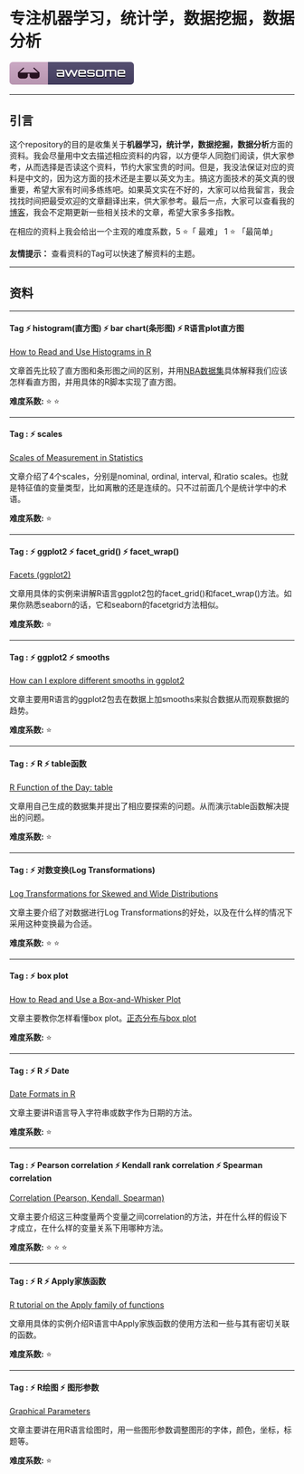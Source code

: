 # 专注机器学习，统计学，数据挖掘，数据分析
![Awesome](./badge.svg)

___

## 引言

这个repository的目的是收集关于**机器学习，统计学，数据挖掘，数据分析**方面的资料。我会尽量用中文去描述相应资料的内容，以方便华人同胞们阅读，供大家参考，从而选择是否读这个资料，节约大家宝贵的时间。但是，我没法保证对应的资料是中文的，因为这方面的技术还是主要以英文为主。搞这方面技术的英文真的很重要，希望大家有时间多练练吧。如果英文实在不好的，大家可以给我留言，我会找找时间把最受欢迎的文章翻译出来，供大家参考。最后一点，大家可以查看我的[博客](http://blog.csdn.net/xlinsist)，我会不定期更新一些相关技术的文章，希望大家多多指教。

在相应的资料上我会给出一个主观的难度系数，5 :star:「 最难」 1 :star: 「最简单」

**友情提示：** 查看资料的Tag可以快速了解资料的主题。

___

## 资料

___


#### **Tag** :zap: histogram(直方图) :zap: bar chart(条形图) :zap: R语言plot直方图

[How to Read and Use Histograms in R](http://flowingdata.com/2014/02/27/how-to-read-histograms-and-use-them-in-r/)

文章首先比较了直方图和条形图之间的区别，并用[NBA数据集](https://github.com/hanxlinsist/bookstore/blob/master/datasets/NBA-Census-10.14.2013.csv)具体解释我们应该怎样看直方图，并用具体的R脚本实现了直方图。

**难度系数:** :star: :star:

___

#### **Tag** : :zap: scales

[Scales of Measurement in Statistics](http://stattrek.com/statistics/measurement-scales.aspx)

文章介绍了4个scales，分别是nominal, ordinal, interval, 和ratio scales。也就是特征值的变量类型，比如离散的还是连续的。只不过前面几个是统计学中的术语。

**难度系数:** :star:

___

#### **Tag** : :zap: ggplot2 :zap: facet_grid() :zap: facet_wrap()

[Facets (ggplot2)](http://www.cookbook-r.com/Graphs/Facets_(ggplot2)/)

文章用具体的实例来讲解R语言ggplot2包的facet_grid()和facet_wrap()方法。如果你熟悉seaborn的话，它和seaborn的facetgrid方法相似。

**难度系数:** :star:

___

#### **Tag** : :zap: ggplot2 :zap: smooths

[How can I explore different smooths in ggplot2](http://www.ats.ucla.edu/stat/r/faq/smooths.htm)

文章主要用R语言的ggplot2包去在数据上加smooths来拟合数据从而观察数据的趋势。

**难度系数:** :star:

___

#### **Tag** : :zap: R :zap: table函数

[R Function of the Day: table](http://www.r-bloggers.com/r-function-of-the-day-table/)

文章用自己生成的数据集并提出了相应要探索的问题。从而演示table函数解决提出的问题。

**难度系数:** :star:

___

#### **Tag** : :zap: 对数变换(Log Transformations)

[Log Transformations for Skewed and Wide Distributions](https://www.r-statistics.com/2013/05/log-transformations-for-skewed-and-wide-distributions-from-practical-data-science-with-r/)

文章主要介绍了对数据进行Log Transformations的好处，以及在什么样的情况下采用这种变换最为合适。

**难度系数:** :star: :star:

___

#### **Tag** : :zap: box plot

[How to Read and Use a Box-and-Whisker Plot](http://flowingdata.com/2008/02/15/how-to-read-and-use-a-box-and-whisker-plot/)

文章主要教你怎样看懂box plot。[正态分布与box plot](https://en.wikipedia.org/wiki/File:Boxplot_vs_PDF.svg)

**难度系数:** :star:

___

#### **Tag** : :zap: R :zap: Date

[Date Formats in R](http://www.r-bloggers.com/date-formats-in-r/)

文章主要讲R语言导入字符串或数字作为日期的方法。

**难度系数:** :star:

___

#### **Tag** : :zap: Pearson correlation :zap: Kendall rank correlation :zap: Spearman correlation

[Correlation (Pearson, Kendall, Spearman)](http://www.statisticssolutions.com/correlation-pearson-kendall-spearman/)

文章主要介绍这三种度量两个变量之间correlation的方法，并在什么样的假设下才成立，在什么样的变量关系下用哪种方法。

**难度系数:** :star: :star: :star:

___

#### **Tag** : :zap: R :zap: Apply家族函数

[R tutorial on the Apply family of functions](https://www.datacamp.com/community/tutorials/r-tutorial-apply-family#gs.WOqq9Ow)

文章用具体的实例介绍R语言中Apply家族函数的使用方法和一些与其有密切关联的函数。

**难度系数:** :star:

___

#### **Tag** : :zap: R绘图 :zap: 图形参数

[Graphical Parameters](http://www.statmethods.net/advgraphs/parameters.html)

文章主要讲在用R语言绘图时，用一些图形参数调整图形的字体，颜色，坐标，标题等。

**难度系数:** :star:
